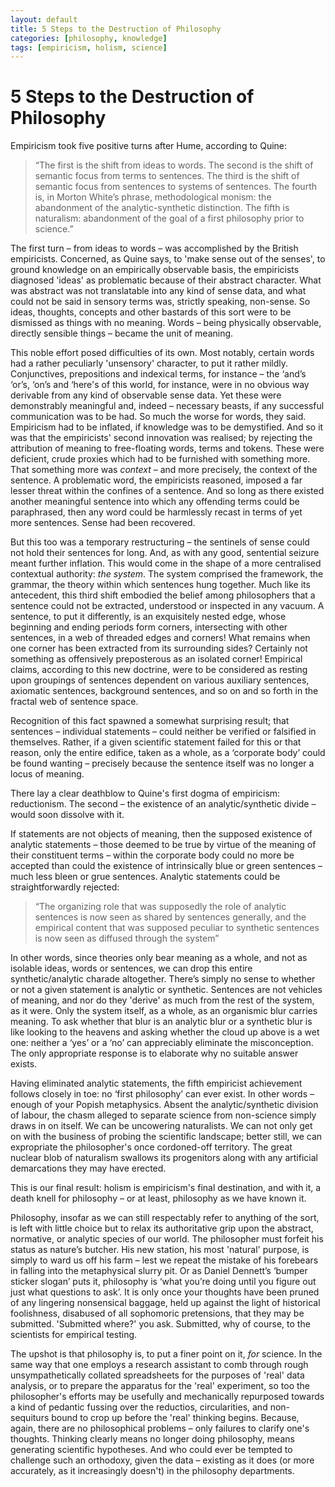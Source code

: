 ```yaml
---
layout: default
title: 5 Steps to the Destruction of Philosophy
categories: [philosophy, knowledge]
tags: [empiricism, holism, science]
---
```

# 5 Steps to the Destruction of Philosophy

Empiricism took five positive turns after Hume, according to Quine:

>“The first is the shift from ideas to words. The second is the shift of semantic focus from terms to sentences. The third is the shift of semantic focus from sentences to systems of sentences. The fourth is, in Morton White’s phrase, methodological monism: the abandonment of the analytic-synthetic distinction. The fifth is naturalism: abandonment of the goal of a first philosophy prior to science.”

The first turn – from ideas to words – was accomplished by the British empiricists. Concerned, as Quine says, to 'make sense out of the senses', to ground knowledge on an empirically observable basis, the empiricists diagnosed 'ideas' as problematic because of their abstract character. What was abstract was not translatable into any kind of sense data, and what could not be said in sensory terms was, strictly speaking, non-sense. So ideas, thoughts, concepts and other bastards of this sort were to be dismissed as things with no meaning. Words – being physically observable, directly sensible things – became the unit of meaning.

This noble effort posed difficulties of its own. Most notably, certain words had a rather peculiarly 'unsensory' character, to put it rather mildly. Conjunctives, prepositions and indexical terms, for instance – the ‘and’s ‘or’s, ‘on’s and ‘here's of this world, for instance, were in no obvious way derivable from any kind of observable sense data. Yet these were demonstrably meaningful and, indeed – necessary beasts, if any successful communication was to be had. So much the worse for words, they said. Empiricism had to be inflated, if knowledge was to be demystified. And so it was that the empiricists' second innovation was realised; by rejecting the attribution of meaning to free-floating words, terms and tokens. These were deficient, crude proxies which had to be furnished with something more. That something more was *context* – and more precisely, the context of the sentence. A problematic word, the empiricists reasoned, imposed a far lesser threat within the confines of a sentence. And so long as there existed another meaningful sentence into which any offending terms could be paraphrased, then any word could be harmlessly recast in terms of yet more sentences. Sense had been recovered.

But this too was a temporary restructuring – the sentinels of sense could not hold their sentences for long. And, as with any good, sentential seizure meant further inflation. This would come in the shape of a more centralised contextual authority: *the system*. The system comprised the framework, the grammar, the theory within which sentences hung together. Much like its antecedent, this third shift embodied the belief among philosophers that a sentence could not be extracted, understood or inspected in any vacuum. A sentence, to put it differently, is an exquisitely nested edge, whose beginning and ending periods form corners, intersecting with other sentences, in a web of threaded edges and corners! What remains when one corner has been extracted from its surrounding sides? Certainly not something as offensively preposterous as an isolated corner! Empirical claims, according to this new doctrine, were to be considered as resting upon groupings of sentences dependent on various auxiliary sentences, axiomatic sentences, background sentences, and so on and so forth in the fractal web of sentence space.

Recognition of this fact spawned a somewhat surprising result; that sentences – individual statements – could neither be verified or falsified in themselves. Rather, if a given scientific statement failed for this or that reason, only the entire edifice, taken as a whole, as a ‘corporate body’ could be found wanting – precisely because the sentence itself was no longer a locus of meaning.

There lay a clear deathblow to Quine's first dogma of empiricism: reductionism. The second – the existence of an analytic/synthetic divide – would soon dissolve with it.

If statements are not objects of meaning, then the supposed existence of analytic statements – those deemed to be true by virtue of the meaning of their constituent terms – within the corporate body could no more be accepted than could the existence of intrinsically blue or green sentences – much less bleen or grue sentences. Analytic statements could be straightforwardly rejected:

>“The organizing role that was supposedly the role of analytic sentences is now seen as shared by sentences generally, and the empirical content that was supposed peculiar to synthetic sentences is now seen as diffused through the system”

In other words, since theories only bear meaning as a whole, and not as isolable ideas, words or sentences, we can drop this entire synthetic/analytic charade altogether. There’s simply no sense to whether or not a given statement is analytic or synthetic. Sentences are not vehicles of meaning, and nor do they 'derive' as much from the rest of the system, as it were. Only the system itself, as a whole, as an organismic blur carries meaning. To ask whether that blur is an analytic blur or a synthetic blur is like looking to the heavens and asking whether the cloud up above is a wet one: neither a ‘yes’ or a ‘no’ can appreciably eliminate the misconception. The only appropriate response is to elaborate why no suitable answer exists.

Having eliminated analytic statements, the fifth empiricist achievement follows closely in toe: no ‘first philosophy’ can ever exist. In other words – enough of your Popish metaphysics. Absent the analytic/synthetic division of labour, the chasm alleged to separate science from non-science simply draws in on itself. We can be uncowering naturalists. We can not only get on with the business of probing the scientific landscape; better still, we can expropriate the philosopher's once cordoned-off territory. The great nuclear blob of naturalism swallows its progenitors along with any artificial demarcations they may have erected.

This is our final result: holism is empiricism's final destination, and with it, a death knell for philosophy – or at least, philosophy as we have known it.

Philosophy, insofar as we can still respectably refer to anything of the sort, is left with little choice but to relax its authoritative grip upon the abstract, normative, or analytic species of our world. The philosopher must forfeit his status as nature’s butcher. His new station, his most 'natural' purpose, is simply to ward us off his farm – lest we repeat the mistake of his forebears in falling into the metaphysical slurry pit. Or as Daniel Dennett’s ‘bumper sticker slogan’ puts it, philosophy is ‘what you’re doing until you figure out just what questions to ask’. It is only once your thoughts have been pruned of any lingering nonsensical baggage, held up against the light of historical foolishness, disabused of all sophomoric pretensions, that they may be submitted. 'Submitted where?' you ask. Submitted, why of course, to the scientists for empirical testing.

The upshot is that philosophy is, to put a finer point on it, *for* science. In the same way that one employs a research assistant to comb through rough unsympathetically collated spreadsheets for the purposes of 'real' data analysis, or to prepare the apparatus for the 'real' experiment, so too the philosopher's efforts may be usefully and mechanically repurposed towards a kind of pedantic fussing over the reductios, circularities, and non-sequiturs bound to crop up before the 'real' thinking begins. Because, again, there are no philosophical problems – only failures to clarify one's thoughts. Thinking clearly means no longer doing philosophy, means generating scientific hypotheses. And who could ever be tempted to challenge such an orthodoxy, given the data – existing as it does (or more accurately, as it increasingly doesn't) in the philosophy departments. 
